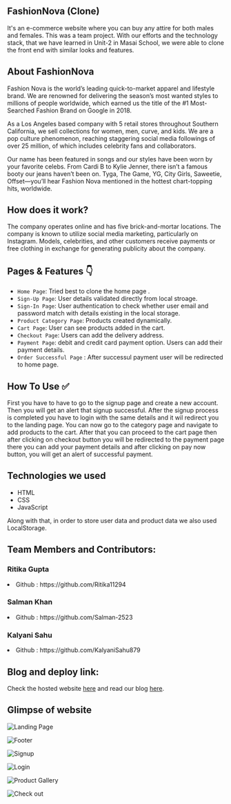 ## FashionNova (Clone)
It's an e-commerce website where you can buy any attire for both males and females. This was a team project. With our efforts and the technology stack, that we have learned in Unit-2 in Masai School, we were able to clone the front end with similar looks and features.

## About FashionNova
Fashion Nova is the world’s leading quick-to-market apparel and lifestyle brand. We are renowned for delivering the season’s most wanted styles to millions of people worldwide, which earned us the title of the #1 Most-Searched Fashion Brand on Google in 2018.

As a Los Angeles based company with 5 retail stores throughout Southern California, we sell collections for women, men, curve, and kids. We are a pop culture phenomenon, reaching staggering social media followings of over 25 million, of which includes celebrity fans and collaborators.

Our name has been featured in songs and our styles have been worn by your favorite celebs. From Cardi B to Kylie Jenner, there isn’t a famous booty our jeans haven’t been on. Tyga, The Game, YG, City Girls, Saweetie, Offset—you’ll hear Fashion Nova mentioned in the hottest chart-topping hits, worldwide.

## How does it work?
The company operates online and has five brick-and-mortar locations. The company is known to utilize social media marketing, particularly on Instagram. Models, celebrities, and other customers receive payments or free clothing in exchange for generating publicity about the company.


## Pages & Features :point_down:

- `Home Page`: Tried best to clone the home page .
- `Sign-Up Page`: User details validated directly from local stroage.
- `Sign-In Page`: User authentication to check whether user email and password match with details existing in the local storage.
- `Product Category Page`: Products created dynamically.
- `Cart Page`: User can see products added in the cart.
- `Checkout Page`: Users can add the delivery address.
- `Payment Page`: debit and credit card payment option. Users can add their payment details.
- `Order Successful Page` : After successul payment user will be redirected to home page.



## How To Use ✅

First you have to have to go to the signup page and create a new account. Then you will get an alert that signup successful. After the signup process is completed you have to login with the same details and it wil redirect you to the landing page. You can now go to the category page and navigate to add products to the cart. After that you can proceed to the cart page then after clicking on checkout button you will be redirected to the payment page there you can add your payment details and after clicking on pay now button, you will get an alert of successful payment. 



## Technologies we used
<ul>
  <li>HTML</li>
  <li>CSS</li>
  <li>JavaScript</li>
</ul>
Along with that, in order to store user data and product data we also used LocalStorage.

## Team Members and Contributors:
<h3>Ritika Gupta</h3>
<li>Github : https://github.com/Ritika11294</li>
<h3>Salman Khan</h3>
<li>Github : https://github.com/Salman-2523</li>
<h3>Kalyani Sahu</h3>
<li>Github : https://github.com/KalyaniSahu879</li>

## Blog and deploy link:


Check the hosted website [here](https://fashion-nova-clone-seven.vercel.app/) and read our blog [here](https://medium.com/@salmankhan231999/clone-of-fashionnova-com-7681e2a5bf59).
 ## Glimpse of website
![Landing Page](https://user-images.githubusercontent.com/87424668/159942849-989cedb6-e9bd-4fb9-a767-dd973862d0c1.png)

![Footer](https://user-images.githubusercontent.com/87424668/159943432-df209b3b-583e-4180-a594-141a131434ac.png)

![Signup](https://user-images.githubusercontent.com/87424668/159943540-cf1cec29-ac00-455f-b306-95514784cbeb.png)

![Login](https://user-images.githubusercontent.com/87424668/159943629-2ad0e23a-1c2a-4647-8ec9-785c54303331.png)

![Product Gallery](https://user-images.githubusercontent.com/87424668/159943728-0099b8f5-10de-48fd-8c13-6621829dd0f7.png)

![Check out](https://user-images.githubusercontent.com/87424668/159943869-7cef306d-900d-4d45-9e86-d42c278810f2.png)


